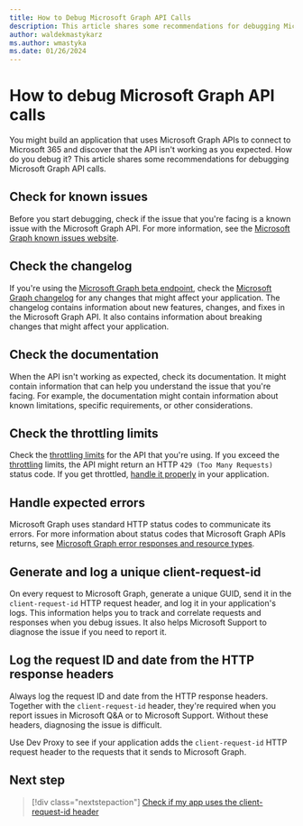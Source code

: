 ```yaml
---
title: How to Debug Microsoft Graph API Calls
description: This article shares some recommendations for debugging Microsoft Graph API calls.
author: waldekmastykarz
ms.author: wmastyka
ms.date: 01/26/2024
---
```


# How to debug Microsoft Graph API calls

You might build an application that uses Microsoft Graph APIs to connect to Microsoft 365 and discover that the API isn't working as you expected. How do you debug it? This article shares some recommendations for debugging Microsoft Graph API calls.

## Check for known issues

Before you start debugging, check if the issue that you're facing is a known issue with the Microsoft Graph API. For more information, see the [Microsoft Graph known issues website](https://developer.microsoft.com/graph/known-issues/?search=).

## Check the changelog

If you're using the [Microsoft Graph beta endpoint](./use-microsoft-graph-beta-production.md), check the [Microsoft Graph changelog](https://developer.microsoft.com/graph/changelog/?search=) for any changes that might affect your application. The changelog contains information about new features, changes, and fixes in the Microsoft Graph API. It also contains information about breaking changes that might affect your application.

## Check the documentation

When the API isn't working as expected, check its documentation. It might contain information that can help you understand the issue that you're facing. For example, the documentation might contain information about known limitations, specific requirements, or other considerations.

## Check the throttling limits

Check the [throttling limits](/graph/throttling-limits) for the API that you're using. If you exceed the [throttling](./what-is-throttling.md) limits, the API might return an HTTP `429 (Too Many Requests)` status code. If you get throttled, [handle it properly](./how-to-handle-api-throttling.md) in your application.

## Handle expected errors

Microsoft Graph uses standard HTTP status codes to communicate its errors. For more information about status codes that Microsoft Graph APIs returns, see [Microsoft Graph error responses and resource types](/graph/errors).

## Generate and log a unique client-request-id

On every request to Microsoft Graph, generate a unique GUID, send it in the `client-request-id` HTTP request header, and log it in your application's logs. This information helps you to track and correlate requests and responses when you debug issues. It also helps Microsoft Support to diagnose the issue if you need to report it.

## Log the request ID and date from the HTTP response headers

Always log the request ID and date from the HTTP response headers. Together with the `client-request-id` header, they're required when you report issues in Microsoft Q&A or to Microsoft Support. Without these headers, diagnosing the issue is difficult.

Use Dev Proxy to see if your application adds the `client-request-id` HTTP request header to the requests that it sends to Microsoft Graph.

## Next step

> [!div class="nextstepaction"]
> [Check if my app uses the client-request-id header](../technical-reference/graphclientrequestidguidanceplugin.md)
